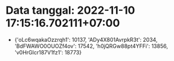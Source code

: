 # Data tanggal: 2022-11-10 17:15:16.702111+07:00

* {'oLc6wqakaOzzrqh1': 10137, 'ADy4X801AvrpkR3t': 2034, 'BdFWAWO0OUOZf4ov': 17542, 'h0jQRGw88pt4YFFi': 13856, 'v0HrGlcr187V1fz1': 18773}
